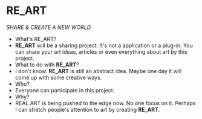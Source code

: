 # **RE_ART**
_SHARE &amp; CREATE A NEW WORLD_
- What's RE_ART?
- **RE_ART** will be a sharing project. It's not a application or a plug-in. You can share your art ideas, articles or even everything about art by this project. 
- What to do with **RE_ART**?
- I don't know. **RE_ART** is still an abstract idea. Maybe one day it will come up with some creative ways.
- Who?
- Everyone can participate in this project.
- Why?
- REAL ART is being pushed to the edge now. No one focus on it. Perhaps I can stretch people's attention to art by creating **RE_ART**.

